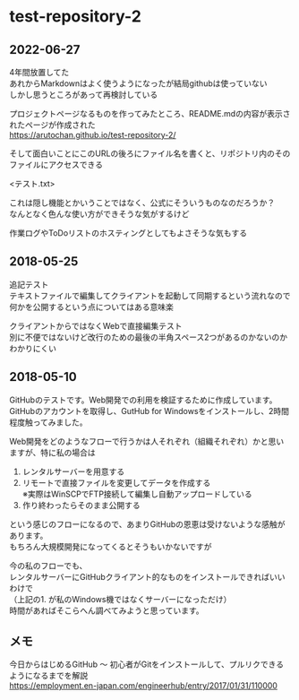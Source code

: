 # test-repository-2

## 2022-06-27

4年間放置してた  
あれからMarkdownはよく使うようになったが結局githubは使っていない  
しかし思うところがあって再検討している

プロジェクトページなるものを作ってみたところ、README.mdの内容が表示されたページが作成された  
<https://arutochan.github.io/test-repository-2/>

そして面白いことにこのURLの後ろにファイル名を書くと、リポジトリ内のそのファイルにアクセスできる  

<テスト.txt>

これは隠し機能とかいうことではなく、公式にそういうものなのだろうか？  
なんとなく色んな使い方ができそうな気がするけど  

作業ログやToDoリストのホスティングとしてもよさそうな気もする  



## 2018-05-25

追記テスト  
テキストファイルで編集してクライアントを起動して同期するという流れなので  
何かを公開するという点についてはある意味楽  

クライアントからではなくWebで直接編集テスト  
別に不便ではないけど改行のための最後の半角スペース2つがあるのかないのかわかりにくい

## 2018-05-10

GitHubのテストです。Web開発での利用を検証するために作成しています。  
GitHubのアカウントを取得し、GutHub for Windowsをインストールし、2時間程度触ってみました。

Web開発をどのようなフローで行うかは人それぞれ（組織それぞれ）かと思いますが、特に私の場合は

1. レンタルサーバーを用意する
2. リモートで直接ファイルを変更してデータを作成する  
※実際はWinSCPでFTP接続して編集し自動アップロードしている
3. 作り終わったらそのまま公開する

という感じのフローになるので、あまりGitHubの恩恵は受けないような感触があります。  
もちろん大規模開発になってくるとそうもいかないですが

今の私のフローでも、  
レンタルサーバーにGitHubクライアント的なものをインストールできればいいわけで  
（上記の1. が私のWindows機ではなくサーバーになっただけ）  
時間があればそこらへん調べてみようと思っています。

## メモ

今日からはじめるGitHub 〜 初心者がGitをインストールして、プルリクできるようになるまでを解説  
https://employment.en-japan.com/engineerhub/entry/2017/01/31/110000
